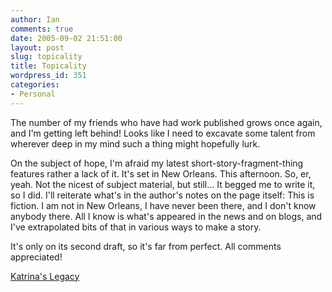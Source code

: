 ```yaml
---
author: Ian
comments: true
date: 2005-09-02 21:51:00
layout: post
slug: topicality
title: Topicality
wordpress_id: 351
categories:
- Personal
---
```


The number of my friends who have had work published grows once again, and I'm getting left behind!  Looks like I need to excavate some talent from wherever deep in my mind such a thing might hopefully lurk.  

On the subject of hope, I'm afraid my latest short-story-fragment-thing features rather a lack of it.  It's set in New Orleans.  This afternoon.  So, er, yeah.  Not the nicest of subject material, but still...  It begged me to write it, so I did.  I'll reiterate what's in the author's notes on the page itself:  This is fiction.  I am not in New Orleans, I have never been there, and I don't know anybody there.  All I know is what's appeared in the news and on blogs, and I've extrapolated bits of that in various ways to make a story.  

It's only on its second draft, so it's far from perfect.  All comments appreciated!  

<a href="/fiction/katrina-s-legacy">Katrina's Legacy</a>
